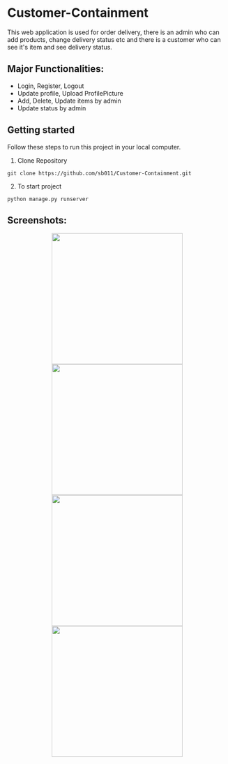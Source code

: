 # Customer-Containment

This web application is used for order delivery, there is an admin who can add products, change delivery status etc and there is a customer who can see it's item and see delivery status.

## Major Functionalities: 
- Login, Register, Logout
- Update profile, Upload ProfilePicture
- Add, Delete, Update items by admin
- Update status by admin


## Getting started
Follow these steps to run this project in your local computer.
1. Clone Repository
```
git clone https://github.com/sb011/Customer-Containment.git
```
2. To start project
```
python manage.py runserver
```

## Screenshots:
<p align="center">
  <img src="https://user-images.githubusercontent.com/71833071/168247476-cb0b5c57-b3a3-4cfb-b05a-6cf57e3c1023.png" width="300" >
  <img src="https://user-images.githubusercontent.com/71833071/168247482-a39bc2c1-3215-47c2-be1c-4d53a5de23cf.png" width="300" >
  <img src="https://user-images.githubusercontent.com/71833071/168247485-3a4013da-66fb-4c7c-9026-c3326fe3a18f.png" width="300" >
  <img src="https://user-images.githubusercontent.com/71833071/168247487-28ec0e32-b2c7-43e6-b102-e752f947967b.png" width="300" >
</p>
